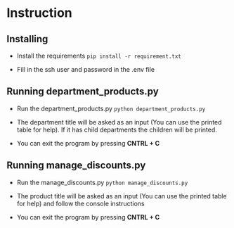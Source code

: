 # Instruction

## Installing

- Install the requirements
`pip install -r requirement.txt`

- Fill in the ssh user and password in the .env file

## Running department_products.py

- Run the department_products.py
`python department_products.py`

- The department title will be asked as an input (You can use the printed table for help). If it has child departments the children will be printed.

- You can exit the program by pressing **CNTRL + C**


## Running manage_discounts.py

- Run the manage_discounts.py
`python manage_discounts.py`

- The product title will be asked as an input (You can use the printed table for help) and follow the console instructions
- You can exit the program by pressing **CNTRL + C**
